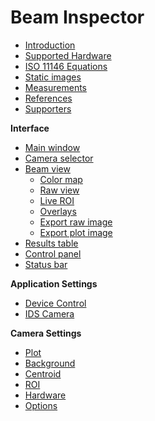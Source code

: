 # Beam Inspector

- [Introduction](./intro.md)
- [Supported Hardware](./hardware.md)
- [ISO 11146 Equations](./iso.md)
- [Static images](./static_img.md)
- [Measurements](./measure.md)
- [References](./refs.md)
- [Supporters](./support.md)

**Interface**

- [Main window](./main_window.md)
- [Camera selector](./cam_selector.md)
- [Beam view](./plot.md)
    - [Color map](./color_map.md)
    - [Raw view](./raw_view.md)
    - [Live ROI](./roi_live.md)
    - [Overlays](./overlays.md)
    - [Export raw image](./export_raw.md)
    - [Export plot image](./export_plot.md)
- [Results table](./results_table.md)
- [Control panel](./cam_control.md)
- [Status bar](./status_bar.md)

**Application Settings**

- [Device Control](./app_settings_hard.md)
- [IDS Camera](./app_settings_ids.md)

**Camera Settings**

- [Plot](./cam_settings_plot.md)
- [Background](./cam_settings_bgnd.md)
- [Centroid](./cam_settings_centr.md)
- [ROI](./cam_settings_roi.md)
- [Hardware](./cam_settings_hard.md)
- [Options](./cam_settings_opts.md)

&nbsp;
